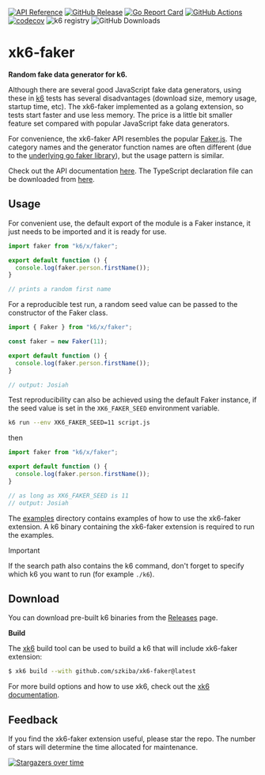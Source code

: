 [![API Reference](https://img.shields.io/badge/API-reference-blue?logo=readme&logoColor=lightgray)](https://ivan.szkiba.hu/xk6-faker)
[![GitHub Release](https://img.shields.io/github/v/release/szkiba/xk6-faker)](https://github.com/szkiba/xk6-faker/releases/)
[![Go Report Card](https://goreportcard.com/badge/github.com/szkiba/xk6-faker)](https://goreportcard.com/report/github.com/szkiba/xk6-faker)
[![GitHub Actions](https://github.com/szkiba/xk6-faker/actions/workflows/test.yml/badge.svg)](https://github.com/szkiba/xk6-faker/actions/workflows/test.yml)
[![codecov](https://codecov.io/gh/szkiba/xk6-faker/graph/badge.svg?token=RDJNHP8NFP)](https://codecov.io/gh/szkiba/xk6-faker)
![k6 registry](https://registry.k6.io/module/github.com/szkiba/xk6-faker/badge.svg)
![GitHub Downloads](https://img.shields.io/github/downloads/szkiba/xk6-faker/total)

# xk6-faker

**Random fake data generator for k6.**

Although there are several good JavaScript fake data generators, using these in [k6](https://k6.io) tests has several disadvantages (download size, memory usage, startup time, etc). The xk6-faker implemented as a golang extension, so tests start faster and use less memory. The price is a little bit smaller feature set compared with popular JavaScript fake data generators.

For convenience, the xk6-faker API resembles the popular [Faker.js](https://fakerjs.dev/). The category names and the generator function names are often different (due to the [underlying go faker library](https://github.com/brianvoe/gofakeit)), but the usage pattern is similar.

Check out the API documentation [here](https://ivan.szkiba.hu/xk6-faker). The TypeScript declaration file can be downloaded from [here](https://ivan.szkiba.hu/xk6-faker/index.d.ts).

## Usage

For convenient use, the default export of the module is a Faker instance, it just needs to be imported and it is ready for use.

```ts file=examples/default-faker.js
import faker from "k6/x/faker";

export default function () {
  console.log(faker.person.firstName());
}

// prints a random first name
```

For a reproducible test run, a random seed value can be passed to the constructor of the Faker class.


```ts file=examples/custom-faker.js
import { Faker } from "k6/x/faker";

const faker = new Faker(11);

export default function () {
  console.log(faker.person.firstName());
}

// output: Josiah
```

Test reproducibility can also be achieved using the default Faker instance, if the seed value is set in the `XK6_FAKER_SEED` environment variable.

```bash
k6 run --env XK6_FAKER_SEED=11 script.js
```

then

```ts file=examples/default-faker-env.js
import faker from "k6/x/faker";

export default function () {
  console.log(faker.person.firstName());
}

// as long as XK6_FAKER_SEED is 11
// output: Josiah
```

The [examples](https://github.com/szkiba/xk6-faker/blob/master/examples) directory contains examples of how to use the xk6-faker extension. A k6 binary containing the xk6-faker extension is required to run the examples.

> [!IMPORTANT]
> If the search path also contains the k6 command, don't forget to specify which k6 you want to run (for example `./k6`).

## Download

You can download pre-built k6 binaries from the [Releases](https://github.com/szkiba/xk6-faker/releases/) page.

**Build**

The [xk6](https://github.com/grafana/xk6) build tool can be used to build a k6 that will include xk6-faker extension:

```bash
$ xk6 build --with github.com/szkiba/xk6-faker@latest
```

For more build options and how to use xk6, check out the [xk6 documentation](https://github.com/grafana/xk6).

## Feedback

If you find the xk6-faker extension useful, please star the repo. The number of stars will determine the time allocated for maintenance.

[![Stargazers over time](https://starchart.cc/szkiba/xk6-faker.svg?variant=adaptive)](https://starchart.cc/szkiba/xk6-faker)
